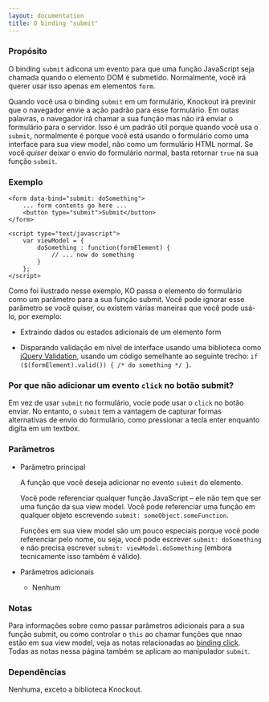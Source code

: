 ```yaml
---
layout: documentation
title: O binding "submit"
---
```


### Propósito
O binding `submit` adicona um evento para que uma função JavaScript seja chamada quando o elemento DOM é submetido. Normalmente, você irá querer usar isso apenas em elementos `form`.

Quando você usa o binding `submit` em um formulário, Knockout irá previnir que o navegador envie a ação padrão para esse formulário. Em outas palavras, o navegador irá chamar a sua função mas não irá enviar o formulário para o servidor. Isso é um padrão útil porque quando você usa o `submit`, normalmente é porque você está usando o formulário como uma interface para sua view model, não como um formulário HTML normal. Se você *quiser* deixar o envio do formulário normal, basta retornar `true` na sua função `submit`.

### Exemplo
    <form data-bind="submit: doSomething">
        ... form contents go here ...
        <button type="submit">Submit</button>
    </form>

    <script type="text/javascript">
        var viewModel = {
            doSomething : function(formElement) {
                // ... now do something
            }
        };
    </script>

Como foi ilustrado nesse exemplo, KO passa o elemento do formulário como um parâmetro para a sua função submit. Você pode ignorar esse parâmetro se você quiser, ou existem várias maneiras que você pode usá-lo, por exemplo:

 * Extraindo dados ou estados adicionais de um elemento form

 * Disparando validação em nível de interface usando uma biblioteca como [jQuery Validation](https://github.com/jzaefferer/jquery-validation), usando um código semelhante ao seguinte trecho: `if ($(formElement).valid()) { /* do something */ }`.

### Por que não adicionar um evento `click` no botão submit?

Em vez de usar `submit` no formulário, vocie pode usar o `click` no botão enviar. No entanto, o `submit` tem a vantagem de capturar formas alternativas de envio do formulário, como pressionar a tecla enter enquanto digita em um textbox.

### Parâmetros

  * Parâmetro principal

    A função que você deseja adicionar no evento `submit` do elemento.

    Você pode referenciar qualquer função JavaScript – ele não tem que ser uma função da sua view model. Você pode referenciar uma função em qualquer objeto escrevendo `submit: someObject.someFunction`.

    Funções em sua view model são um pouco especiais porque você pode referenciar pelo nome, ou seja, você pode escrever `submit: doSomething` e não precisa escrever `submit: viewModel.doSomething` (embora tecnicamente isso também é válido).

  * Parâmetros adicionais

     * Nenhum

### Notas

Para informações sobre como passar parâmetros adicionais para a sua função submit, ou como controlar o `this` ao chamar funções que nnao estão em sua view model, veja as notas relacionadas ao [binding click](click-binding.html). Todas as notas nessa página também se aplicam ao manipulador `submit`.

### Dependências

Nenhuma, exceto a biblioteca Knockout.